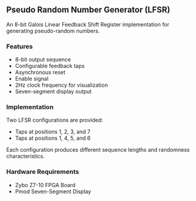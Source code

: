## Pseudo Random Number Generator (LFSR)

An 8-bit Galois Linear Feedback Shift Register implementation for generating pseudo-random numbers.

### Features

- 8-bit output sequence
- Configurable feedback taps
- Asynchronous reset
- Enable signal
- 2Hz clock frequency for visualization
- Seven-segment display output

### Implementation
Two LFSR configurations are provided:

- Taps at positions 1, 2, 3, and 7
- Taps at positions 1, 4, 5, and 6

Each configuration produces different sequence lengths and randomness characteristics.

### Hardware Requirements

- Zybo Z7-10 FPGA Board
- Pmod Seven-Segment Display